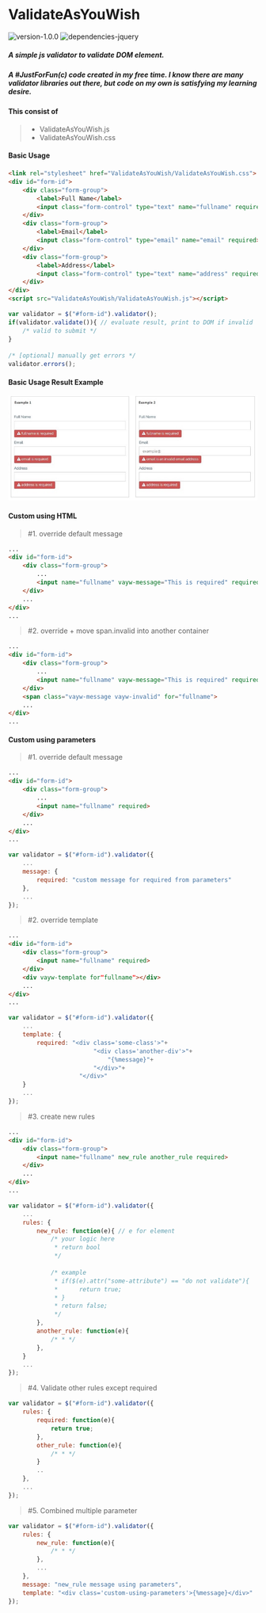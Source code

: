 
# ValidateAsYouWish

![version-1.0.0](https://img.shields.io/badge/version-1.0.0-blue.svg?style=flat)
![dependencies-jquery](https://img.shields.io/badge/dependencies-jquery-brightgreen.svg?style=flat)

##### A simple js validator to validate DOM element.
##### A #JustForFun(c) code created in my free time. I know there are many validator libraries out there, but code on my own is satisfying my learning desire.

#### This consist of 
> - ValidateAsYouWish.js
> - ValidateAsYouWish.css

#### Basic Usage

```html
<link rel="stylesheet" href="ValidateAsYouWish/ValidateAsYouWish.css">
<div id="form-id">
    <div class="form-group">
        <label>Full Name</label>
        <input class="form-control" type="text" name="fullname" required>
    </div>
    <div class="form-group">
        <label>Email</label>
        <input class="form-control" type="email" name="email" required>                            
    </div>
    <div class="form-group">
        <label>Address</label>
        <input class="form-control" type="text" name="address" required>
    </div>
</div>
<script src="ValidateAsYouWish/ValidateAsYouWish.js"></script>
```

```javascript
var validator = $("#form-id").validator();
if(validator.validate()){ // evaluate result, print to DOM if invalid
    /* valid to submit */
}

/* [optional] manually get errors */
validator.errors();
```

#### Basic Usage Result Example
![example1](https://github.com/hikmatullohhari/ValidateAsYouWish/blob/master/screenshot/basic.jpg)


#### Custom using HTML
> #1. override default message
```html
...
<div id="form-id">
    <div class="form-group">
        ...
        <input name="fullname" vayw-message="This is required" required>
    </div>
    ...
</div>
...
```

> #2. override + move span.invalid into another container
```html
...
<div id="form-id">
    <div class="form-group">
        ...
        <input name="fullname" vayw-message="This is required" required>
    </div>
    <span class="vayw-message vayw-invalid" for="fullname">
    ...
</div>
...
```
#### Custom using parameters
> #1. override default message
```html
...
<div id="form-id">
    <div class="form-group">
        ...
        <input name="fullname" required>
    </div>
    ...
</div>
...
```

```javascript
var validator = $("#form-id").validator({
    ...
    message: {
        required: "custom message for required from parameters"
    },
    ...
});
```

> #2. override template
```html
...
<div id="form-id">
    <div class="form-group">
        <input name="fullname" required>
    </div>
    <div vayw-template for"fullname"></div>
    ...
</div>
...
```
```javascript
var validator = $("#form-id").validator({
    ...
    template: {
        required: "<div class='some-class'>"+
                        "<div class='another-div'>"+
                            "{%message}"+
                        "</div>"+
                    "</div>"
    }
    ...
});
```

> #3. create new rules
```html
...
<div id="form-id">
    <div class="form-group">
        <input name="fullname" new_rule another_rule required>
    </div>
    ...
</div>
...
```

```javascript
var validator = $("#form-id").validator({
    ...
    rules: {
        new_rule: function(e){ // e for element
            /* your logic here
             * return bool
             */ 

            /* example
             * if($(e).attr("some-attribute") == "do not validate"){
             *      return true;
             * }
             * return false;
             */
        },
        another_rule: function(e){
            /* * */
        },
    }
    ...
});
```
> #4. Validate other rules except required
```javascript
var validator = $("#form-id").validator({
    rules: {
        required: function(e){
            return true;
        },
        other_rule: function(e){
            /* * */
        }
        ..
    },
    ...
});
```
> #5. Combined multiple parameter
```javascript
var validator = $("#form-id").validator({
    rules: {
        new_rule: function(e){
            /* * */
        },
        ...
    },
    message: "new_rule message using parameters",
    template: "<div class='custom-using-parameters'>{%message}</div>"
});
```

